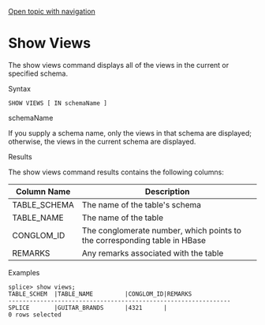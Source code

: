 [Open topic with navigation](../../index.html#Shared/CmdLineReference/CmdShowViews.html)

[]()Show Views
==============

The <span class="AppCommand">show views</span> command displays all of the views in the current or specified schema.

Syntax

``` FcnSyntax
SHOW VIEWS [ IN schemaName ] 
```

schemaName

If you supply a schema name, only the views in that schema are displayed; otherwise, the views in the current schema are displayed.

Results

The <span class="AppCommand">show views</span> command results contains the following columns:

| Column Name   | Description                                                               |
|---------------|---------------------------------------------------------------------------|
| TABLE\_SCHEMA | The name of the table's schema                                            |
| TABLE\_NAME   | The name of the table                                                     |
| CONGLOM\_ID   | The conglomerate number, which points to the corresponding table in HBase |
| REMARKS       | Any remarks associated with the table                                     |

Examples

``` AppCommand
splice> show views;
TABLE_SCHEM  |TABLE_NAME         |CONGLOM_ID|REMARKS         
---------------------------------------------------------------
SPLICE       |GUITAR_BRANDS      |4321      |
0 rows selected 
```

 


